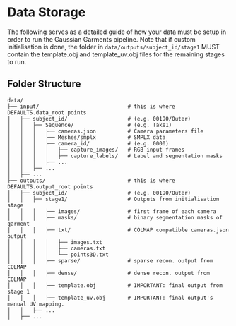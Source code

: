 # Data Storage
The following serves as a detailed guide of how your data must be setup in order to run the Gaussian Garments pipeline. Note that if custom initialisation is done, the folder in `data/outputs/subject_id/stage1` MUST contain the template.obj and template_uv.obj files for the remaining stages to run.

## Folder Structure
```
data/
├── input/                            # this is where DEFAULTS.data_root points
│   ├── subject_id/                   # (e.g. 00190/Outer)
│   │   ├── Sequence/                 # (e.g. Take1)
│   │   │   ├── cameras.json          # Camera parameters file
│   │   │   ├── Meshes/smplx          # SMPLX data
│   │   │   ├── camera_id/            # (e.g. 0000)
│   │   │   │   ├── capture_images/   # RGB input frames
│   │   │   │   ├── capture_labels/   # Label and segmentation masks
│   │   │   ├── ...
│   │   ├── ...
│   ├── ...
├── outputs/                          # this is where DEFAULTS.output_root points
│   ├── subject_id/                   # (e.g. 00190/Outer)
│   │   ├── stage1/                   # Outputs from initialisation stage
│   │   │   ├── images/               # first frame of each camera
│   │   │   ├── masks/                # binary segmentation masks of garment
│   │   │   ├── txt/                  # COLMAP compatible cameras.json output
│   │   │   │   ├── images.txt        
│   │   │   │   ├── cameras.txt       
│   │   │   │   └── points3D.txt      
│   │   │   ├── sparse/               # sparse recon. output from COLMAP
│   │   │   ├── dense/                # dense recon. output from COLMAP
│   │   │   ├── template.obj          # IMPORTANT: final output from stage 1
│   │   │   ├── template_uv.obj       # IMPORTANT: final output's manual UV mapping.
│   │   ├── ...
│   ├── ...
```